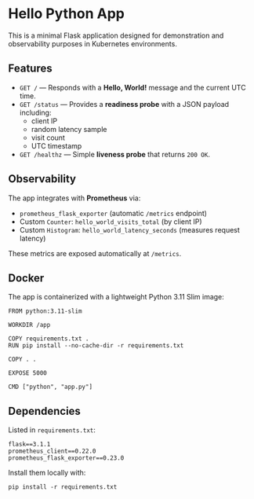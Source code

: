 # Hello Python App

This is a minimal Flask application designed for demonstration and observability purposes in Kubernetes environments.

## Features

- `GET /` — Responds with a **Hello, World!** message and the current UTC time.
- `GET /status` — Provides a **readiness probe** with a JSON payload including:
  - client IP
  - random latency sample
  - visit count
  - UTC timestamp
- `GET /healthz` — Simple **liveness probe** that returns `200 OK`.

## Observability

The app integrates with **Prometheus** via:

- `prometheus_flask_exporter` (automatic `/metrics` endpoint)
- Custom `Counter`: `hello_world_visits_total` (by client IP)
- Custom `Histogram`: `hello_world_latency_seconds` (measures request latency)

These metrics are exposed automatically at `/metrics`.

## Docker

The app is containerized with a lightweight Python 3.11 Slim image:

```
FROM python:3.11-slim

WORKDIR /app

COPY requirements.txt .
RUN pip install --no-cache-dir -r requirements.txt

COPY . .

EXPOSE 5000

CMD ["python", "app.py"]
```

## Dependencies

Listed in `requirements.txt`:

```
flask==3.1.1
prometheus_client==0.22.0
prometheus_flask_exporter==0.23.0
```

Install them locally with:

```
pip install -r requirements.txt
```
